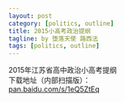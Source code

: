 ```yaml
---
layout: post
category: [politics, outline]
title: 2015小高考政治提纲
tagline: by 堕落天使 路西法
tags: [politics, outline]
---
```

2015年江苏省高中政治小高考提纲  
下载地址（内部扫描版）：  
[pan.baidu.com/s/1eQ5ZtEq](http://pan.baidu.com/s/1eQ5ZtEq)
